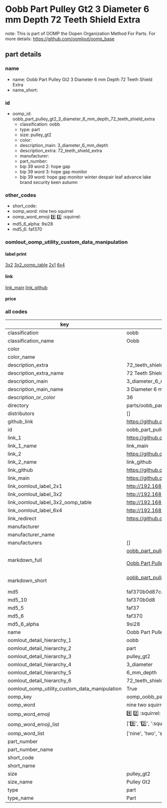 # Oobb Part Pulley Gt2 3 Diameter 6 mm Depth 72 Teeth Shield Extra  

note: This is part of OOMP the Oopen Organization Method For Parts. For more details: https://github.com/oomlout/oomp_base

##  part details
  







### name
* name: Oobb Part Pulley Gt2 3 Diameter 6 mm Depth 72 Teeth Shield Extra
* name_short: 
### id
* oomp_id: oobb_part_pulley_gt2_3_diameter_6_mm_depth_72_teeth_shield_extra
  * classification: oobb
  * type: part
  * size: pulley_gt2
  * color: 
  * description_main: 3_diameter_6_mm_depth
  * description_extra: 72_teeth_shield_extra
  * manufacturer: 
  * part_number: 
  * bip 39 word 2: hope gap
  * bip 39 word 3: hope gap monitor
  * bip 39 word: hope gap monitor winter despair leaf advance lake brand security keen autumn

### other_codes
* short_code: 
* oomp_word: nine two squirrel
* oomp_word_emoji :nine: :two: :squirrel:
* md5_6_alpha: 9si28
* md5_6: faf370






### oomlout_oomp_utility_custom_data_manipulation
#### label print
[3x2](http://192.168.1.245:1112/?label=oomp%209si28)
[3x2_oomp_table](http://192.168.1.108:1112/?label=oomp%209si28)
[2x1](http://192.168.1.242:1112/?label=oomp%209si28)
[6x4](http://192.168.1.55:1112/?label=oomp%209si28)    

#### link

[link_main](https://github.com/oomlout/oomlout_oomp_version_1_messy/tree/main/parts/oobb_part_pulley_gt2_3_diameter_6_mm_depth_72_teeth_shield_extra) [link_github](https://github.com/oomlout/oomlout_oomp_version_1_messy/tree/main/parts/oobb_part_pulley_gt2_3_diameter_6_mm_depth_72_teeth_shield_extra)                             

#### price







### all codes 
| key | value |  
| --- | --- |  
| classification | oobb |  
| classification_name | Oobb |  
| color |  |  
| color_name |  |  
| description_extra | 72_teeth_shield_extra |  
| description_extra_name | 72 Teeth Shield Extra |  
| description_main | 3_diameter_6_mm_depth |  
| description_main_name | 3 Diameter 6 mm Depth |  
| description_or_color | 36 |  
| directory | parts/oobb_part_pulley_gt2_3_diameter_6_mm_depth_72_teeth_shield_extra |  
| distributors | [] |  
| github_link | https://github.com/oomlout/oomlout_oomp_part_src/tree/main/parts/oobb_part_pulley_gt2_3_diameter_6_mm_depth_72_teeth_shield_extra |  
| id | oobb_part_pulley_gt2_3_diameter_6_mm_depth_72_teeth_shield_extra |  
| link_1 | https://github.com/oomlout/oomlout_oomp_version_1_messy/tree/main/parts/oobb_part_pulley_gt2_3_diameter_6_mm_depth_72_teeth_shield_extra |  
| link_1_name | link_main |  
| link_2 | https://github.com/oomlout/oomlout_oomp_version_1_messy/tree/main/parts/oobb_part_pulley_gt2_3_diameter_6_mm_depth_72_teeth_shield_extra |  
| link_2_name | link_github |  
| link_github | https://github.com/oomlout/oomlout_oomp_version_1_messy/tree/main/parts/oobb_part_pulley_gt2_3_diameter_6_mm_depth_72_teeth_shield_extra |  
| link_main | https://github.com/oomlout/oomlout_oomp_version_1_messy/tree/main/parts/oobb_part_pulley_gt2_3_diameter_6_mm_depth_72_teeth_shield_extra |  
| link_oomlout_label_2x1 | http://192.168.1.242:1112/?label=oomp%209si28 |  
| link_oomlout_label_3x2 | http://192.168.1.245:1112/?label=oomp%209si28 |  
| link_oomlout_label_3x2_oomp_table | http://192.168.1.108:1112/?label=oomp%209si28 |  
| link_oomlout_label_6x4 | http://192.168.1.55:1112/?label=oomp%209si28 |  
| link_redirect | https://github.com/oomlout/oomlout_oomp_version_1_messy/tree/main/parts/oobb_part_pulley_gt2_3_diameter_6_mm_depth_72_teeth_shield_extra |  
| manufacturer |  |  
| manufacturer_name |  |  
| manufacturers | [] |  
| markdown_full | [oobb_part_pulley_gt2_3_diameter_6_mm_depth_72_teeth_shield_extra](none)<br>[](none)<br>[Oobb Part Pulley Gt2 3 Diameter 6 Mm Depth 72 Teeth Shield Extra](none)<br><br> |  
| markdown_short | [oobb_part_pulley_gt2_3_diameter_6_mm_depth_72_teeth_shield_extra](none)<br><br> |  
| md5 | faf370b0d87ca07dfa9e0fc11e17d36b |  
| md5_10 | faf370b0d8 |  
| md5_5 | faf37 |  
| md5_6 | faf370 |  
| md5_6_alpha | 9si28 |  
| name | Oobb Part Pulley Gt2 3 Diameter 6 mm Depth 72 Teeth Shield Extra |  
| oomlout_detail_hierarchy_1 | oobb |  
| oomlout_detail_hierarchy_2 | part |  
| oomlout_detail_hierarchy_3 | pulley_gt2 |  
| oomlout_detail_hierarchy_4 | 3_diameter |  
| oomlout_detail_hierarchy_5 | 6_mm_depth |  
| oomlout_detail_hierarchy_6 | 72_teeth_shield_extra |  
| oomlout_oomp_utility_custom_data_manipulation | True |  
| oomp_key | oomp_oobb_part_pulley_gt2_3_diameter_6_mm_depth_72_teeth_shield_extra |  
| oomp_word | nine two squirrel |  
| oomp_word_emoji | :nine: :two: :squirrel: |  
| oomp_word_emoji_list | [':nine:', ':two:', ':squirrel:'] |  
| oomp_word_list | ['nine', 'two', 'squirrel'] |  
| part_number |  |  
| part_number_name |  |  
| short_code |  |  
| short_name |  |  
| size | pulley_gt2 |  
| size_name | Pulley Gt2 |  
| type | part |  
| type_name | Part |  
